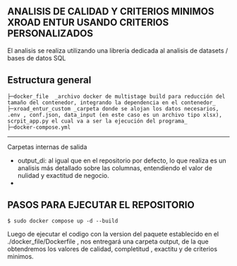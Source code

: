 ## ANALISIS DE CALIDAD Y CRITERIOS MINIMOS XROAD ENTUR USANDO CRITERIOS PERSONALIZADOS

El analisis se realiza utilizando una librería dedicada al analisis de datasets / bases de datos SQL

## Estructura general

```
├─docker_file  _archivo docker de multistage build para reducción del tamaño del contenedor, integrando la dependencia en el contenedor_
├─xroad_entur_custom _carpeta donde se alojan los datos necesarios, .env , conf.json, data_input (en este caso es un archivo tipo xlsx), scrpit_app.py el cual va a ser la ejecución del programa_
├─docker-compose.yml
```

---

Carpetas internas de salida

-   output_di: al igual que en el repositorio por defecto, lo que realiza es un analisis más detallado sobre las columnas, entendiendo el valor de nulidad y exactitud de negocio.
-

## PASOS PARA EJECUTAR EL REPOSITORIO

```
$ sudo docker compose up -d --build
```

Luego de ejecutar el codigo con la version del paquete establecido en el ./docker_file/Dockerfile , nos entregará una carpeta output, de la que obtendremos los valores de calidad, completitud , exactitu y de criterios minimos.
